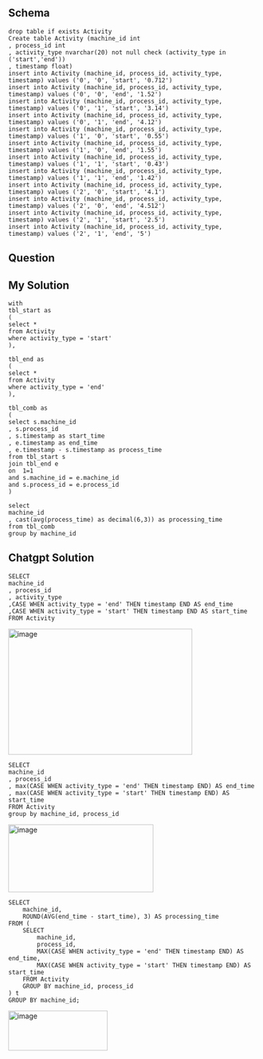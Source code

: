 ## Schema
```
drop table if exists Activity
Create table Activity (machine_id int
, process_id int
, activity_type nvarchar(20) not null check (activity_type in ('start','end'))
, timestamp float)
insert into Activity (machine_id, process_id, activity_type, timestamp) values ('0', '0', 'start', '0.712')
insert into Activity (machine_id, process_id, activity_type, timestamp) values ('0', '0', 'end', '1.52')
insert into Activity (machine_id, process_id, activity_type, timestamp) values ('0', '1', 'start', '3.14')
insert into Activity (machine_id, process_id, activity_type, timestamp) values ('0', '1', 'end', '4.12')
insert into Activity (machine_id, process_id, activity_type, timestamp) values ('1', '0', 'start', '0.55')
insert into Activity (machine_id, process_id, activity_type, timestamp) values ('1', '0', 'end', '1.55')
insert into Activity (machine_id, process_id, activity_type, timestamp) values ('1', '1', 'start', '0.43')
insert into Activity (machine_id, process_id, activity_type, timestamp) values ('1', '1', 'end', '1.42')
insert into Activity (machine_id, process_id, activity_type, timestamp) values ('2', '0', 'start', '4.1')
insert into Activity (machine_id, process_id, activity_type, timestamp) values ('2', '0', 'end', '4.512')
insert into Activity (machine_id, process_id, activity_type, timestamp) values ('2', '1', 'start', '2.5')
insert into Activity (machine_id, process_id, activity_type, timestamp) values ('2', '1', 'end', '5')
```

## Question



## My Solution
```
with 
tbl_start as
(
select * 
from Activity
where activity_type = 'start'
),

tbl_end as
(
select * 
from Activity
where activity_type = 'end'
),

tbl_comb as
(
select s.machine_id
, s.process_id
, s.timestamp as start_time
, e.timestamp as end_time
, e.timestamp - s.timestamp as process_time
from tbl_start s
join tbl_end e
on  1=1
and s.machine_id = e.machine_id
and s.process_id = e.process_id
)

select
machine_id
, cast(avg(process_time) as decimal(6,3)) as processing_time
from tbl_comb
group by machine_id
```

## Chatgpt Solution

```
SELECT 
machine_id
, process_id
, activity_type
,CASE WHEN activity_type = 'end' THEN timestamp END AS end_time
,CASE WHEN activity_type = 'start' THEN timestamp END AS start_time
FROM Activity
```

<img width="369" height="253" alt="image" src="https://github.com/user-attachments/assets/0fe7c994-1cd9-47d7-a87d-0691daa2a8f2" />


```
SELECT 
machine_id
, process_id
, max(CASE WHEN activity_type = 'end' THEN timestamp END) AS end_time
, max(CASE WHEN activity_type = 'start' THEN timestamp END) AS start_time
FROM Activity
group by machine_id, process_id
```

<img width="291" height="136" alt="image" src="https://github.com/user-attachments/assets/13fd6c64-0168-499c-ad45-58f138b976d6" />

```
SELECT 
    machine_id,
    ROUND(AVG(end_time - start_time), 3) AS processing_time
FROM (
    SELECT 
        machine_id,
        process_id,
        MAX(CASE WHEN activity_type = 'end' THEN timestamp END) AS end_time,
        MAX(CASE WHEN activity_type = 'start' THEN timestamp END) AS start_time
    FROM Activity
    GROUP BY machine_id, process_id
) t
GROUP BY machine_id;
```

<img width="199" height="80" alt="image" src="https://github.com/user-attachments/assets/2d5264f2-d47c-426d-a4a0-3aae279fdee0" />



